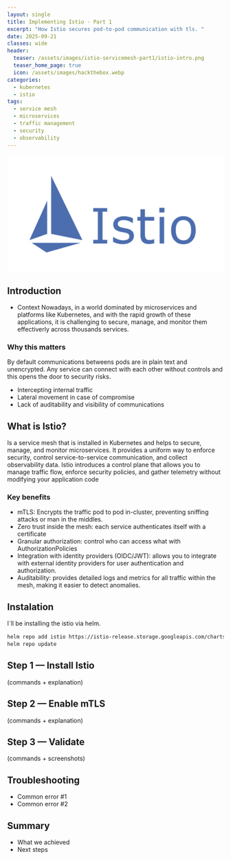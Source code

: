 ```yaml
---
layout: single
title: Implementing Istio - Part 1
excerpt: "How Istio secures pod-to-pod communication with tls. "
date: 2025-09-21
classes: wide
header:
  teaser: /assets/images/istio-servicemesh-part1/istio-intro.png
  teaser_home_page: true
  icon: /assets/images/hackthebox.webp
categories:
  - kubernetes
  - istio
tags:  
  - service mesh
  - microservices
  - traffic management
  - security
  - observability
---
```


![](/assets/images/istio-servicemesh-part1/istio-intro.png)



## Introduction
- Context
Nowadays, in a world dominated by microservices and platforms like Kubernetes, and with the rapid growth of these applications, it is challenging to secure, manage, and monitor them effectiverly across thousands services.

### Why this matters

By default communications betweens pods are in plain text and unencrypted. Any service can connect with each other without controls and this opens the door to security risks.

- Intercepting internal traffic
- Lateral movement in case of compromise
- Lack of auditability and visibility of communications

## What is Istio?

Is a service mesh that is installed in Kubernetes and helps to secure, manage, and monitor microservices.
It provides a uniform way to enforce security, control service-to-service communication, and collect observability data.
Istio introduces a control plane that allows you to manage traffic flow, enforce security policies, and gather telemetry without modifying your application code

### Key benefits
- mTLS: Encrypts the traffic pod to pod in-cluster, preventing sniffing attacks or man in the middles.
- Zero trust inside the mesh: each service authenticates itself with a certificate
- Granular authorization: control who can access what with AuthorizationPolicies
- Integration with identity providers (OIDC/JWT): allows you to integrate with external identity providers for user authentication and authorization.
- Auditability: provides detailed logs and metrics for all traffic within the mesh, making it easier to detect anomalies.

## Instalation
I´ll be installing the istio via helm.

```bash
helm repo add istio https://istio-release.storage.googleapis.com/charts
helm repo update
```


## Step 1 — Install Istio
(commands + explanation)

## Step 2 — Enable mTLS
(commands + explanation)

## Step 3 — Validate
(commands + screenshots)

## Troubleshooting
- Common error #1
- Common error #2

## Summary
- What we achieved
- Next steps
